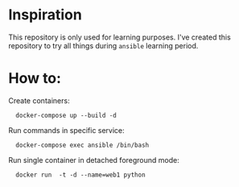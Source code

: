# Inspiration

This repository is only used for learning purposes. I've created this repository to try all things during `ansible` learning period.

# How to:

Create containers:
```
  docker-compose up --build -d
```

Run commands in specific service:
```
  docker-compose exec ansible /bin/bash
```
Run single container in detached foreground mode:
```
  docker run  -t -d --name=web1 python
```
